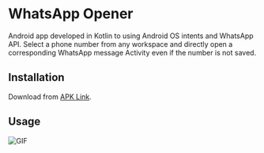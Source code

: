 # WhatsApp Opener

Android app developed in Kotlin to using Android OS intents and WhatsApp API.
Select a phone number from any workspace and directly open a corresponding WhatsApp message Activity even if the number is not saved.

## Installation

Download from [APK Link](https://drive.google.com/file/d/1n-JS1VhEF2YTRGsIRQZpSkwM1gDfeBkk/view?usp=sharing).

## Usage

![GIF](readme/video6096003493036819320.gif)
